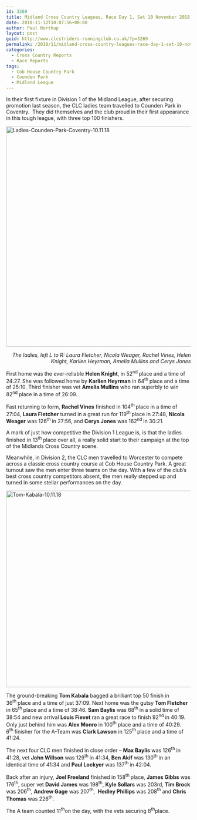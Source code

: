 ```yaml
---
id: 3269
title: Midland Cross Country Leagues, Race Day 1, Sat 10 November 2018
date: 2018-11-12T10:07:56+00:00
author: Paul Northup
layout: post
guid: http://www.clcstriders-runningclub.co.uk/?p=3269
permalink: /2018/11/midland-cross-country-leagues-race-day-1-sat-10-november-2018/
categories:
  - Cross Country Reports
  - Race Reports
tags:
  - Cob House Country Park
  - Counden Park
  - Midland League
---
```

In their first fixture in Division 1 of the Midland League, after securing promotion last season, the CLC ladies team travelled to Counden Park in Coventry.  They did themselves and the club proud in their first appearance in this tough league, with three top 100 finishers.

[<img class="alignnone wp-image-3271" src="http://www.clcstriders-runningclub.co.uk/wplive/wp-content/uploads/2018/11/Ladies-Counden-Park-Coventry-10.11.18.jpg" alt="Ladies-Counden-Park-Coventry-10.11.18" width="800" height="600" srcset="http://www.clcstriders-runningclub.co.uk/wplive/wp-content/uploads/2018/11/Ladies-Counden-Park-Coventry-10.11.18.jpg 960w, http://www.clcstriders-runningclub.co.uk/wplive/wp-content/uploads/2018/11/Ladies-Counden-Park-Coventry-10.11.18-300x225.jpg 300w, http://www.clcstriders-runningclub.co.uk/wplive/wp-content/uploads/2018/11/Ladies-Counden-Park-Coventry-10.11.18-768x576.jpg 768w" sizes="(max-width: 800px) 100vw, 800px" />](http://www.clcstriders-runningclub.co.uk/wplive/wp-content/uploads/2018/11/Ladies-Counden-Park-Coventry-10.11.18.jpg)

<p style="text-align: right;">
  <em>The ladies, left L to R: Laura Fletcher, Nicola Weager, Rachel Vines, Helen Knight, Karlien Heyrman, Amelia Mullins and Cerys Jones</em>
</p>

First home was the ever-reliable **Helen Knight**, in 52<sup>nd </sup>place and a time of 24:27. She was followed home by **Karlien Heyrman** in 64<sup>th </sup>place and a time of 25:10. Third finisher was vet **Amelia Mullins** who ran superbly to win 82<sup>nd </sup>place in a time of 26:09.

Fast returning to form, **Rachel Vines** finished in 104<sup>th </sup>place in a time of 27:04, **Laura Fletcher** turned in a great run for 119<sup>th </sup>place in 27:48, **Nicola Weager** was 126<sup>th </sup>in 27:56, and **Cerys Jones** was 162<sup>nd </sup>in 30:21.

A mark of just how competitive the Division 1 League is, is that the ladies finished in 13<sup>th </sup>place over all, a really solid start to their campaign at the top of the Midlands Cross Country scene.

Meanwhile, in Division 2, the CLC men travelled to Worcester to compete across a classic cross country course at Cob House Country Park. A great turnout saw the men enter three teams on the day. With a few of the club’s best cross country competitors absent, the men really stepped up and turned in some stellar performances on the day.

[<img class="alignnone wp-image-3272" src="http://www.clcstriders-runningclub.co.uk/wplive/wp-content/uploads/2018/11/Tom-Kabala-10.11.18.jpg" alt="Tom-Kabala-10.11.18" width="800" height="535" srcset="http://www.clcstriders-runningclub.co.uk/wplive/wp-content/uploads/2018/11/Tom-Kabala-10.11.18.jpg 640w, http://www.clcstriders-runningclub.co.uk/wplive/wp-content/uploads/2018/11/Tom-Kabala-10.11.18-300x201.jpg 300w" sizes="(max-width: 800px) 100vw, 800px" />](http://www.clcstriders-runningclub.co.uk/wplive/wp-content/uploads/2018/11/Tom-Kabala-10.11.18.jpg)

The ground-breaking **Tom Kabala** bagged a brilliant top 50 finish in 36<sup>th </sup>place and a time of just 37:09. Next home was the gutsy **Tom Fletcher** in 65<sup>th </sup>place and a time of 38:46. **Sam Baylis** was 68<sup>th </sup>in a solid time of 38:54 and new arrival **Louis Fievet** ran a great race to finish 92<sup>nd </sup>in 40:19. Only just behind him was **Alex Monro** in 100<sup>th </sup>place and a time of 40:29. 6<sup>th </sup>finisher for the A-Team was **Clark Lawson** in 125<sup>th </sup>place and a time of 41:24.

The next four CLC men finished in close order – **Max Baylis** was 126<sup>th </sup>in 41:28, vet **John Willson** was 129<sup>th </sup>in 41:34, **Ben Akif** was 130<sup>th </sup>in an identical time of 41:34 and **Paul Lockyer** was 137<sup>th </sup>in 42:04.

Back after an injury, **Joel Freeland** finished in 158<sup>th </sup>place, **James Gibbs** was 176<sup>th</sup>, super vet **David James** was 198<sup>th</sup>, **Kyle Sollars** was 203rd, **Tim Brock** was 206<sup>th</sup>, **Andrew Gage** was 207<sup>th</sup>,  **Hedley Phillips** was 208<sup>th </sup>and **Chris Thomas** was 226<sup>th</sup>.

The A team counted 11<sup>th</sup>on the day, with the vets securing 8<sup>th</sup>place.